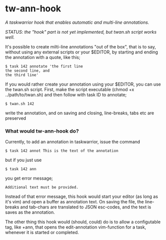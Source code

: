 # tw-ann-hook
_A taskwarrior hook that enables automatic and multi-line annotations._

*STATUS: the "hook" part is not yet implemented, but twan.sh script works well.*

It's possible to create milti-line annotations "out of the box", that is to say, without using any external scripts or your $EDITOR, by starting and ending the annotation with a quote, like this;

```
$ task 142 annotate 'the first line
the second line, and
the third line'
```

If you would rather create your annotation using your $EDITOR, you can use the twan.sh script. First, make the script executable (chmod +x ../path/to/twan.sh) and then follow with task ID to annotate;

```
$ twan.sh 142
```
write the annotation, and on saving and closing, line-breaks, tabs etc are preserved

### What would tw-ann-hook do?

Currently, to add an annotation in taskwarrior, issue the command
```
$ task 142 annot This is the text of the annotation
```
but if you just use 
```
$ task 142 ann
```
you get error message;
```
Additional text must be provided.
```
Instead of that error message, this hook would start your editor
(as long as it's vim) and open a buffer as annotation text. 
On saving the file, the line-breaks and tab-chars are translated to
JSON esc-codes, and the text is saves as the annotation.

The other thing this hook would (should, could) do is to 
allow a configutable tag, like +ann, that opens the edit-annotation
vim-function for a task, whenever it is started or completed.
